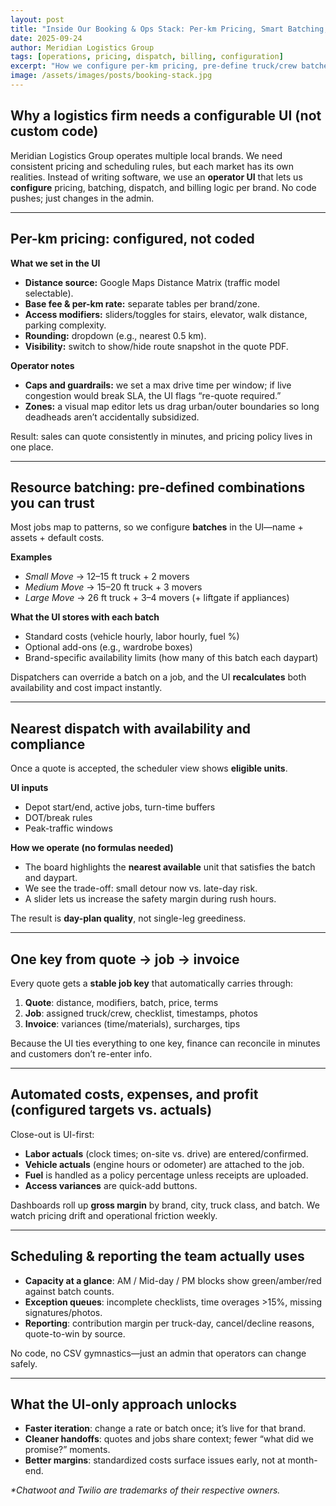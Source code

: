 ```yaml
---
layout: post
title: "Inside Our Booking & Ops Stack: Per-km Pricing, Smart Batching, and Nearest Dispatch (All UI-Driven)"
date: 2025-09-24
author: Meridian Logistics Group
tags: [operations, pricing, dispatch, billing, configuration]
excerpt: "How we configure per-km pricing, pre-define truck/crew batches, choose the nearest available unit, and flow quotes into invoices—without writing code."
image: /assets/images/posts/booking-stack.jpg
---
```


## Why a logistics firm needs a configurable UI (not custom code)

Meridian Logistics Group operates multiple local brands. We need consistent pricing and scheduling rules, but each market has its own realities. Instead of writing software, we use an **operator UI** that lets us **configure** pricing, batching, dispatch, and billing logic per brand. No code pushes; just changes in the admin.

---

## Per-km pricing: configured, not coded

**What we set in the UI**
- **Distance source:** Google Maps Distance Matrix (traffic model selectable).
- **Base fee & per-km rate:** separate tables per brand/zone.
- **Access modifiers:** sliders/toggles for stairs, elevator, walk distance, parking complexity.
- **Rounding:** dropdown (e.g., nearest 0.5 km).
- **Visibility:** switch to show/hide route snapshot in the quote PDF.

**Operator notes**
- **Caps and guardrails:** we set a max drive time per window; if live congestion would break SLA, the UI flags “re-quote required.”
- **Zones:** a visual map editor lets us drag urban/outer boundaries so long deadheads aren’t accidentally subsidized.

Result: sales can quote consistently in minutes, and pricing policy lives in one place.

---

## Resource batching: pre-defined combinations you can trust

Most jobs map to patterns, so we configure **batches** in the UI—name + assets + default costs.

**Examples**
- *Small Move* → 12–15 ft truck + 2 movers  
- *Medium Move* → 15–20 ft truck + 3 movers  
- *Large Move* → 26 ft truck + 3–4 movers (+ liftgate if appliances)

**What the UI stores with each batch**
- Standard costs (vehicle hourly, labor hourly, fuel %)
- Optional add-ons (e.g., wardrobe boxes)
- Brand-specific availability limits (how many of this batch each daypart)

Dispatchers can override a batch on a job, and the UI **recalculates** both availability and cost impact instantly.

---

## Nearest dispatch with availability and compliance

Once a quote is accepted, the scheduler view shows **eligible units**.

**UI inputs**
- Depot start/end, active jobs, turn-time buffers
- DOT/break rules
- Peak-traffic windows

**How we operate (no formulas needed)**
- The board highlights the **nearest available** unit that satisfies the batch and daypart.
- We see the trade-off: small detour now vs. late-day risk.
- A slider lets us increase the safety margin during rush hours.

The result is **day-plan quality**, not single-leg greediness.

---

## One key from quote → job → invoice

Every quote gets a **stable job key** that automatically carries through:

1. **Quote**: distance, modifiers, batch, price, terms  
2. **Job**: assigned truck/crew, checklist, timestamps, photos  
3. **Invoice**: variances (time/materials), surcharges, tips

Because the UI ties everything to one key, finance can reconcile in minutes and customers don’t re-enter info.

---

## Automated costs, expenses, and profit (configured targets vs. actuals)

Close-out is UI-first:
- **Labor actuals** (clock times; on-site vs. drive) are entered/confirmed.
- **Vehicle actuals** (engine hours or odometer) are attached to the job.
- **Fuel** is handled as a policy percentage unless receipts are uploaded.
- **Access variances** are quick-add buttons.

Dashboards roll up **gross margin** by brand, city, truck class, and batch. We watch pricing drift and operational friction weekly.

---

## Scheduling & reporting the team actually uses

- **Capacity at a glance**: AM / Mid-day / PM blocks show green/amber/red against batch counts.
- **Exception queues**: incomplete checklists, time overages >15%, missing signatures/photos.
- **Reporting**: contribution margin per truck-day, cancel/decline reasons, quote-to-win by source.

No code, no CSV gymnastics—just an admin that operators can change safely.

---

## What the UI-only approach unlocks

- **Faster iteration**: change a rate or batch once; it’s live for that brand.  
- **Cleaner handoffs**: quotes and jobs share context; fewer “what did we promise?” moments.  
- **Better margins**: standardized costs surface issues early, not at month-end.

_&ast;Chatwoot and Twilio are trademarks of their respective owners._
